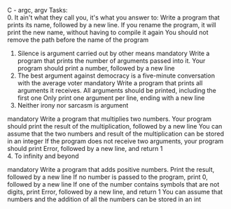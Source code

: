  C - argc, argv
  Tasks:     
  0. It ain't what they call you, it's what you answer to:
  Write a program that prints its name, followed by a new line.
  If you rename the program, it will print the new name, without having to compile it again
  You should not remove the path before the name of the program      
  1. Silence is argument carried out by other means
  mandatory
  Write a program that prints the number of arguments passed into it.
  Your program should print a number, followed by a new line                
  2. The best argument against democracy is a five-minute conversation with the average voter
  mandatory
  Write a program that prints all arguments it receives.
  All arguments should be printed, including the first one
  Only print one argument per line, ending with a new line       
  3. Neither irony nor sarcasm is argument

  mandatory
  Write a program that multiplies two numbers.
  Your program should print the result of the multiplication, followed by a new line
  You can assume that the two numbers and result of the multiplication can be stored in an integer
  If the program does not receive two arguments, your program should print Error, followed by a new line, and return 1         
  4. To infinity and beyond

  mandatory
  Write a program that adds positive numbers.
  Print the result, followed by a new line
  If no number is passed to the program, print 0, followed by a new line
  If one of the number contains symbols that are not digits, print Error, followed by a new line, and return 1
  You can assume that numbers and the addition of all the numbers can be stored in an int
